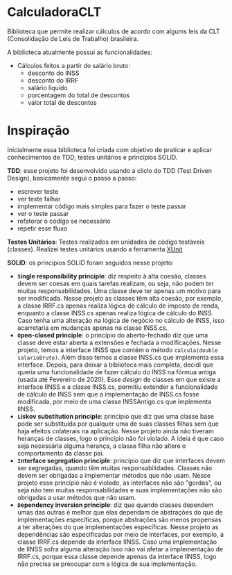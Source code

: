 # CalculadoraCLT
Biblioteca que permite realizar cálculos de acordo com algums leis da CLT (Consolidação de Leis de Trabalho) brasileira.

A biblioteca atualmente possui as funcionalidades:
- Cálculos feitos a partir do salário bruto:
  - desconto do INSS
  - desconto do IRRF
  - salário líquido
  - porcentagem do total de descontos
  - valor total de descontos
  
  
 # Inspiração
 Inicialmente essa biblioteca foi criada com objetivo de praticar e aplicar conhecimentos de TDD, testes unitários e princípios SOLID.
 
 **TDD**: esse projeto foi desenvolvido usando a cliclo do TDD (Test Driven Design), basicamente segui o passo a passo:
  - escrever teste
  - ver teste falhar
  - implementar código mais simples para fazer o teste passar
  - ver o teste passar
  - refatorar o código se necessário
  - repetir esse fluxo
  
  **Testes Unitários**: Testes realizados em unidades de código testáveis (classes). Realizei testes unitários usando a ferramenta [XUnit](https://xunit.net/)
  
  **SOLID**: os princípios SOLID foram seguidos nesse projeto:
  - **`S`ingle responsibility principle**: diz respeito à alta coesão, classes devem ser coesas em quais tarefas realizam, ou seja, não podem ter muitas responsabilidades. Uma classe deve ter apenas um motivo para ser modificada. Nesse projeto as classes têm alta coesão,  por exemplo, a classe IRRF.cs apenas realiza lógica de cálculo de imposto de renda, enquanto a classe INSS.cs apenas realiza lógica de cálculo do INSS. Caso tenha uma alteração na lógica de negócio no cálculo de INSS, isso acarretaria em mudanças apenas na classe INSS.cs.
  - **`O`pen-closed principle**: o princípio do aberto-fechado diz que uma classe deve estar aberta a extensões e fechada a modificações. Nesse projeto, temos a interface IINSS que contém o método `calcula(double salarioBruto)`. Além disso temos a classe INSS.cs que implementa essa interface. Depois, para deixar a biblioteca mais completa, decidi que queria uma funcionalidade de fazer cálculo do INSS na fórmua antiga (usada até Fevereiro de 2020). Esse *design* de classes em que existe a interface IINSS e a classe INSS.cs, permitiu extender a funcionalidade de cálculo de INSS sem que a implementação de INSS.cs fosse modificada, por meio de uma classe INSSAntigo.cs que implementa IINSS.
  - **`L`iskov substitution principle**: princípio que diz que uma classe base pode ser substituída por qualquer uma de suas classes filhas sem que haja efeitos colaterais na aplicação. Nesse projeto ainda não tiveram heranças de classes, logo o princípio não foi violado. A ideia é que caso seja necessária alguma herança, a classe filha não altere o comportamento da classe pai.
  - **`I`nterface segregation principle**:  princípio que diz que interfaces devem ser segregadas, quando têm muitas responsabilidades. Classes não devem ser obrigadas a implementar métodos que não usam. Nesse projeto esse princípio não é violado, as interfaces não são "gordas", ou seja não tem muitas responsabilidades e suas implementações não são obrigadas a usar métodos que não usam.
  - **`D`ependency inversion principle**:  diz que quando classes dependem umas das outras é melhor que elas dependam de abstrações do que de implementações específicas, porque abstrações são menos propensas a ter alterações do que implementações específicas. Nesse projeto as dependências são especificadas por meio de interfaces, por exemplo, a classe IRRF.cs depende da interface IINSS. Caso uma implementação de IINSS sofra alguma alteração isso não vai afetar a implementação de IRRF.cs, porque essa classe depende apenas da interface IINSS, logo não precisa se preocupar com a lógica de sua implementação.
